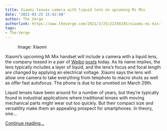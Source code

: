 ```yaml
---
title: Xiaomi teases camera with liquid lens on upcoming Mi Mix
date: "2021-03-25 15:42:48"
author: The Verge
authorlink: https://www.theverge.com/2021/3/25/22350245/xiaomi-mi-mix-liquid-lens-autofocus-focal-length-camera
tags:
- The-Verge
---
```

<figure>
      <img alt="" src="https://cdn.vox-cdn.com/thumbor/GcAEpsXkImSJuHJtGqvM_FqLWBI=/114x0:1256x761/1310x873/cdn.vox-cdn.com/uploads/chorus_image/image/69024652/msedge_w9Th5ctGTx.0.png" />
        <figcaption>Image: Xiaomi</figcaption>
    </figure>

  <p id="A4EZXC">Xiaomi’s upcoming Mi Mix handset will include a camera with a liquid lens, the company teased in a pair of <a href="https://m.weibo.cn/detail/4618643268962302">Weibo</a> <a href="https://m.weibo.cn/detail/4618645768244225">posts</a> today. As its name implies, the lens typically includes a layer of liquid, and the lens’s focus and focal length are changed by applying an electrical voltage. Xiaomi says the lens will allow one camera to take everything from telephoto to macro shots as well as offer fast autofocus. The phone is due to be unveiled on March 29th.</p>
<p id="ysMNvI">Liquid lenses have been around for a number of years, but they’re typically found in industrial applications where traditional lenses with moving mechanical parts might wear out too quickly. But their compact size and versatility make them an appealing prospect for smartphones. In theory, one...</p>
  <p>
    <a href="https://www.theverge.com/2021/3/25/22350245/xiaomi-mi-mix-liquid-lens-autofocus-focal-length-camera">Continue reading&hellip;</a>
  </p>